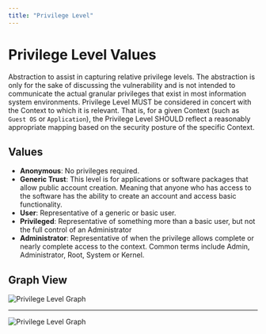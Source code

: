 ```yaml
---
title: "Privilege Level"
---
```


# Privilege Level Values

Abstraction to assist in capturing relative privilege levels. The abstraction is only for the sake of discussing the vulnerability and is not intended to communicate the actual granular privileges that exist in most information system environments. Privilege Level MUST be considered in concert with the Context to which it is relevant. That is, for a given Context (such as `Guest OS` or `Application`), the Privilege Level SHOULD reflect a reasonably appropriate mapping based on the security posture of the specific Context.

## Values

- **Anonymous**:  No privileges required.
- **Generic Trust**:  This level is for applications or software packages that allow public account creation. Meaning that anyone who has access to the software has the ability to create an account and access basic functionality.
- **User**:  Representative of a generic or basic user.
- **Privileged**:  Representative of something more than a basic user, but not the full control of an Administrator
- **Administrator**:  Representative of when the privilege allows complete or nearly complete access to the context. Common terms include Admin, Administrator, Root, System or Kernel.

## Graph View

![Privilege Level Graph](/figures/graphsnippets/PrivilegeLevelSnippet1.png "Privilege Level Graph")

---
![Privilege Level Graph](/figures/graphsnippets/PrivilegeLevelSnippet2.png "Privilege Level Graph")
